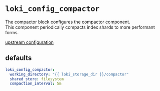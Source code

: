 
# `loki_config_compactor`

The compactor block configures the compactor component.  
This component periodically compacts index shards to more performant forms.

[upstream configuration](https://grafana.com/docs/loki/latest/configuration/#compactor_config)

## defaults

```yaml
loki_config_compactor:
  working_directory: "{{ loki_storage_dir }}/compactor"
  shared_store: filesystem
  compaction_interval: 5m
```
